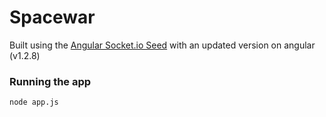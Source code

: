 # Spacewar

Built using the [Angular Socket.io Seed](https://github.com/btford/angular-socket-io-seed) with an updated version on angular (v1.2.8)

### Running the app

```shell
node app.js
```
